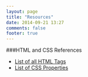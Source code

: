 ```yaml
---
layout: page
title: "Resources"
date: 2014-09-21 13:27
comments: false
footer: true
---
```


###HTML and CSS References

- [List of all HTML Tags](https://developer.mozilla.org/en-US/docs/Web/Guide/HTML/HTML5/HTML5_element_list)
- [List of CSS Properties](https://developer.mozilla.org/en-US/docs/Web/CSS/Reference)
